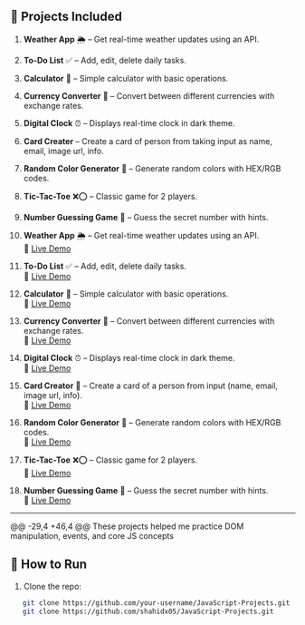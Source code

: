 
## 📂 Projects Included

1. **Weather App** 🌦️ – Get real-time weather updates using an API.
2. **To-Do List** ✅ – Add, edit, delete daily tasks.
3. **Calculator** 🧮 – Simple calculator with basic operations.
4. **Currency Converter** 💱 – Convert between different currencies with exchange rates.
5. **Digital Clock** ⏰ – Displays real-time clock in dark theme.
6. **Card Creater**  – Create a card of person from taking input as name, email, image url, info.
7. **Random Color Generator** 🎨 – Generate random colors with HEX/RGB codes.
8. **Tic-Tac-Toe** ❌⭕ – Classic game for 2 players.
9. **Number Guessing Game** 🔢 – Guess the secret number with hints.
1. **Weather App** 🌦️ – Get real-time weather updates using an API.  
   🔗 [Live Demo](https://shahidx05.github.io/JavaScript-projects/Weather%20App/)

2. **To-Do List** ✅ – Add, edit, delete daily tasks.  
   🔗 [Live Demo](https://shahidx05.github.io/JavaScript-projects/To%20Do%20APP/)

3. **Calculator** 🧮 – Simple calculator with basic operations.  
   🔗 [Live Demo](https://shahidx05.github.io/JavaScript-projects/Calculator/)

4. **Currency Converter** 💱 – Convert between different currencies with exchange rates.  
   🔗 [Live Demo](https://shahidx05.github.io/JavaScript-projects/Currency%20Convertor/)

5. **Digital Clock** ⏰ – Displays real-time clock in dark theme.  
   🔗 [Live Demo](https://shahidx05.github.io/JavaScript-projects/Digital%20Clock/)

6. **Card Creator** 🪪 – Create a card of a person from input (name, email, image url, info).  
   🔗 [Live Demo](https://shahidx05.github.io/JavaScript-projects/Card%20Creater/)

7. **Random Color Generator** 🎨 – Generate random colors with HEX/RGB codes.  
   🔗 [Live Demo](https://shahidx05.github.io/JavaScript-projects/Random%20color/)

8. **Tic-Tac-Toe** ❌⭕ – Classic game for 2 players.  
   🔗 [Live Demo](https://shahidx05.github.io/JavaScript-projects/Tic%20Tac%20Toe/)

9. **Number Guessing Game** 🔢 – Guess the secret number with hints.  
   🔗 [Live Demo](https://shahidx05.github.io/JavaScript-projects/Guess%20the%20number/)

---

@@ -29,4 +46,4 @@ These projects helped me practice DOM manipulation, events, and core JS concepts
## 🚀 How to Run
1. Clone the repo:
```bash
   git clone https://github.com/your-username/JavaScript-Projects.git
   git clone https://github.com/shahidx05/JavaScript-Projects.git